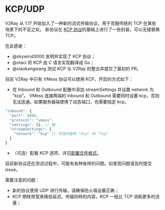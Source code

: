 # KCP/UDP

V2Ray 从 1.17 开始加入了一种新的流式传输协议，用于克服传统的 TCP 在某些场景下的不足之处。
新协议在 [KCP 协议](https://github.com/skywind3000/kcp)的基础上进行了一些封装，可以无缝替换 TCP。

在此感谢：
* @skywind3000 发明并实现了 KCP 协议；
* @xtaci 将 KCP 由 C 语言实现翻译成 Go；
* @xiaokangwang 测试 KCP 与 V2Ray 的整合并提交了最初的 PR。

目前 V2Ray 中只有 VMess 协议可以使用 KCP，开启的方式如下：

* 在 Inbound 和 Outbound 配置中添加 streamSettings 并设置 network 为 "kcp"。
VMess 连接两端的 Inbound 和 Outbound 需要同时设置 kcp，否则无法连通。如果服务器端使用了动态端口，也需要指定 kcp。

```javascript
"inbound": {
  "port": 8888,
  "protocol": "vmess",
  "settings": {}, // 略
  "streamSettings": {
    "network": "kcp" // 可选的值有 "kcp" 和 "tcp"
  }
}
```

* （可选）配置 KCP 选项，详见[配置文件格式](../chapter_02/01_overview.md)。

目前新协议还在测试过程中，可能有各种各样的问题。如发现问题请及时提交 issue。

需要注意的问题：
* 新的协议使用 UDP 进行传输，请确保防火墙设置正确；
* KCP 牺牲带宽来降低延迟。传输同样的内容，KCP 一般比 TCP 消耗更多的流量；

